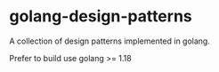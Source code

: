 golang-design-patterns
===============

A collection of design patterns implemented in golang.

Prefer to build use golang >= 1.18

